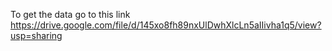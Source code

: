 To get the data go to this link https://drive.google.com/file/d/145xo8fh89nxUlDwhXlcLn5aIIivha1q5/view?usp=sharing
